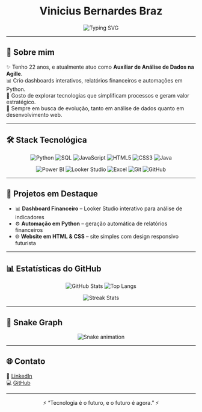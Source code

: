 <!-- Futuristic GitHub Profile README -->

<h1 align="center"> Vinicius Bernardes Braz </h1>
<p align="center">
  <img src="https://readme-typing-svg.herokuapp.com?font=Fira+Code&pause=2000&color=00F7FF&center=true&vCenter=true&width=500&lines=Analista+de+Dados;Desenvolvedor+Web;Automação+e+Inovação;Sempre+aprendendo+e+evoluindo" alt="Typing SVG" />
</p>

---

## 🌌 Sobre mim  
✨ Tenho 22 anos, e atualmente atuo como **Auxiliar de Análise de Dados na Agille**.  
📊 Crio dashboards interativos, relatórios financeiros e automações em Python.  
🤖 Gosto de explorar tecnologias que simplificam processos e geram valor estratégico.  
🚀 Sempre em busca de evolução, tanto em análise de dados quanto em desenvolvimento web.  

---

## 🛠️ Stack Tecnológica  

<div align="center">

![Python](https://img.shields.io/badge/-Python-0d1117?style=for-the-badge&logo=python&logoColor=00f7ff)
![SQL](https://img.shields.io/badge/-SQL-0d1117?style=for-the-badge&logo=mysql&logoColor=00f7ff)
![JavaScript](https://img.shields.io/badge/-JavaScript-0d1117?style=for-the-badge&logo=javascript&logoColor=00f7ff)
![HTML5](https://img.shields.io/badge/-HTML5-0d1117?style=for-the-badge&logo=html5&logoColor=00f7ff)
![CSS3](https://img.shields.io/badge/-CSS3-0d1117?style=for-the-badge&logo=css3&logoColor=00f7ff)
![Java](https://img.shields.io/badge/-Java-0d1117?style=for-the-badge&logo=openjdk&logoColor=00f7ff)

![Power BI](https://img.shields.io/badge/-Power%20BI-0d1117?style=for-the-badge&logo=powerbi&logoColor=00f7ff)
![Looker Studio](https://img.shields.io/badge/-Looker%20Studio-0d1117?style=for-the-badge&logo=googleanalytics&logoColor=00f7ff)
![Excel](https://img.shields.io/badge/-Excel-0d1117?style=for-the-badge&logo=microsoft-excel&logoColor=00f7ff)
![Git](https://img.shields.io/badge/-Git-0d1117?style=for-the-badge&logo=git&logoColor=00f7ff)
![GitHub](https://img.shields.io/badge/-GitHub-0d1117?style=for-the-badge&logo=github&logoColor=00f7ff)

</div>

---

## 🔮 Projetos em Destaque  
- 📊 **Dashboard Financeiro** – Looker Studio interativo para análise de indicadores  
- ⚙️ **Automação em Python** – geração automática de relatórios financeiros  
- 🌐 **Website em HTML & CSS** – site simples com design responsivo futurista  

---

## 📊 Estatísticas do GitHub  

<div align="center">

![GitHub Stats](https://github-readme-stats.vercel.app/api?username=ViniciusBernardesBraz&show_icons=true&theme=tokyonight&hide_border=true&bg_color=0d1117&title_color=00f7ff&icon_color=00f7ff)
![Top Langs](https://github-readme-stats.vercel.app/api/top-langs/?username=ViniciusBernardesBraz&layout=compact&theme=tokyonight&hide_border=true&bg_color=0d1117&title_color=00f7ff)

![Streak Stats](https://streak-stats.demolab.com?user=ViniciusBernardesBraz&theme=tokyonight&hide_border=true&background=0d1117&ring=00f7ff&fire=00f7ff&currStreakLabel=00f7ff)

</div>

---

## 🐍 Snake Graph  
<div align="center">
  <img src="https://github.com/ViniciusBernardesBraz/ViniciusBernardesBraz/blob/output/github-contribution-grid-snake.svg" alt="Snake animation" />
</div>

---

## 🌐 Contato  
💼 [LinkedIn](https://www.linkedin.com/in/vinicius-bernardes-braz-929b24241)  
💻 [GitHub](https://github.com/ViniciusBernardesBraz)

---

<p align="center">⚡ “Tecnologia é o futuro, e o futuro é agora.” ⚡</p>
